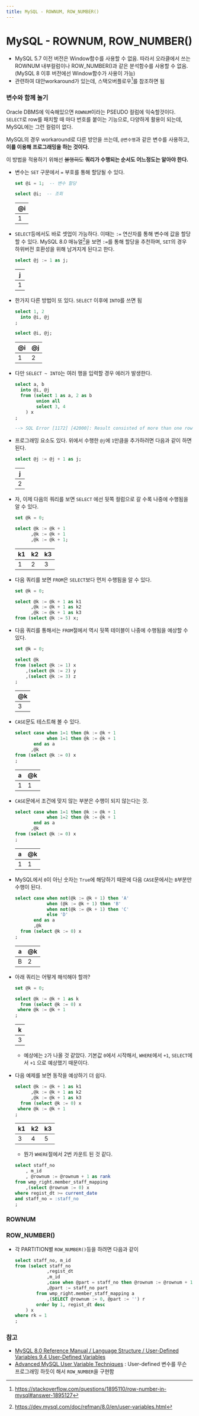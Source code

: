 ```yaml
---
title: MySQL - ROWNUM, ROW_NUMBER()
---
```


# MySQL - ROWNUM, ROW_NUMBER()

- MySQL 5.7 이전 버전은 Window함수를 사용할 수 없음. 따라서 오라클에서 쓰는 ROWNUM 내부컬럼이나 ROW_NUMBER()과 같은 분석함수를 사용할 수 없음. (MySQL 8 이후 버전에선 Window함수가 사용이 가능)
- 관련하여 대안workaround가 있는데, 스택오버플로우[^1]를 참조하면 됨
[^1]:https://stackoverflow.com/questions/1895110/row-number-in-mysql#answer-1895127

### 변수와 함께 놀기

Oracle DBMS에 익숙해있으면 `ROWNUM`이라는 PSEUDO 컬럼에 익숙할것이다. `SELECT`로 row를 패치할 때 마다 번호를 붙이는 기능으로, 다양하게 활용이 되는데, MySQL에는 그런 컬럼이 없다.

MySQL의 경우 workaround로 다른 방안을 쓰는데, `@변수명`과 같은 변수를 사용하고, **이를 이용해 프로그래밍을 하는 것이다.**

이 방법을 적용하기 위해선 ~~불행히도~~ **쿼리가 수행되는 순서도 어느정도는 알아야 한다.** 

-   변수는 `SET` 구문에서 `=` 부호를 통해 할당될 수 있다. 

    ```sql
    set @i = 1;  -- 변수 할당

    select @i;  -- 조회
    ```

    |@i
    |--
    | 1

[^2]:https://dev.mysql.com/doc/refman/8.0/en/user-variables.html  

-   `SELECT`등에서도 바로 셋업이 가능하다. 이때는 `:=` 연산자를 통해 변수에 값을 할당할 수 있다. MySQL 8.0 매뉴얼[^2]을 보면 `:=`를 통해 할당을 추천하며, `SET`의 경우 하위버전 호환성을 위해 남겨지게 된다고 한다.

  
    ```sql
    select @j := 1 as j;
    ```

    |j
    |-
    |1

-   한가지 다른 방법이 또 있다. `SELECT` 이후에 `INTO`를 쓰면 됨

    ```sql
    select 1, 2 
      into @i, @j
    ;

    select @i, @j;
    ```

    @i|@j|
    --|--|
    1| 2|

-   다만 `SELECT ~ INTO`는 여러 행을 입력할 경우 에러가 발생한다.

    ```sql
    select a, b
      into @i, @j
      from (select 1 as a, 2 as b
            union all 
            select 3, 4 
        ) x
    ;

    --> SQL Error [1172] [42000]: Result consisted of more than one row
    ```

-   프로그래밍 요소도 있다. 위에서 수행한 `@j`에 `1`만큼을 추가하려면 다음과 같이 하면 된다.

    ```sql
    select @j := @j + 1 as j;
    ```

    |j
    |-
    |2

-   자, 이제 다음의 쿼리를 보면 `SELECT` 에선 뒷쪽 컬럼으로 갈 수록 나중에 수행됨을 알 수 있다.

    ```sql
    set @k = 0;

    select @k := @k + 1
          ,@k := @k + 1
          ,@k := @k + 1;
    ```

    |k1|k2|k3
    |--|--|--
    | 1| 2| 3

-   다음 쿼리를 보면 `FROM`은 `SELECT`보다 먼저 수행됨을 알 수 있다.

    ```sql
    set @k = 0;

    select @k := @k + 1 as k1
          ,@k := @k + 1 as k2
          ,@k := @k + 1 as k3
    from (select @k := 5) x;
    ```

-   다음 쿼리를 통해서는 `FROM`절에서 역시 뒷쪽 테이블이 나중에 수행됨을 예상할 수 있다.

    ```sql
    set @k = 0;

    select @k
    from (select @k := 1) x
        ,(select @k := 2) y
        ,(select @k := 3) z
    ;
    ```

    |@k
    |--
    | 3

-   `CASE`문도 테스트해 볼 수 있다.

    ```sql
    select case when 1=1 then @k := @k + 1
                when 1=1 then @k := @k + 1
           end as a
          ,@k
    from (select @k := 0) x
    ;
    ```

    |a|@k
    |-|--
    |1| 1

-   `CASE`문에서 조건에 맞지 않는 부분은 수행이 되지 않는다는 것.

    ```sql
    select case when 1=1 then @k := @k + 1
                when 1=2 then @k := @k + 1
           end as a
          ,@k
    from (select @k := 0) x
    ;
    ```

    |a|@k
    |-|--
    |1| 1

-   MySQL에서 `0`이 아닌 숫자는 `True`에 해당하기 때문에 다음 `CASE`문에서는 `B`부분만 수행이 된다.

    ```sql
    select case when not(@k := @k + 1) then 'A'
                when (@k := @k + 1) then 'B'
                when not(@k := @k + 1) then 'C'
                else 'D'
           end as a
           ,@k
      from (select @k := 0) x
    ;
    ```

    |a|@k
    |-|--
    |B| 2

    
-   아래 쿼리는 어떻게 해석해야 할까?

    ```sql
    set @k = 0;

    select @k := @k + 1 as k
      from (select @k := 0) x
     where @k := @k + 1
    ;

    ```
    |k
    |--
    | 3

    -   예상에는 `2`가 나올 것 같았다. 기본값 `0`에서 시작해서, `WHERE`에서 `+1`, `SELECT`에서 `+1` 으로 예상했기 때문이다.

-   다음 예제를 보면 동작을 예상하기 더 쉽다.

    ```sql
    select @k := @k + 1 as k1
          ,@k := @k + 1 as k2
          ,@k := @k + 1 as k3
      from (select @k := 0) x
     where @k := @k + 1
    ;
    ```

    |k1|k2|k3
    |--|--|--
    | 3| 4| 5    

    - 뭔가 `WHERE`절에서 2번 카운트 된 것 같다. 





    ```sql
    select staff_no
        , m_id
        , @rownum := @rownum + 1 as rank
    from wmp_right.member_staff_mapping
        ,(select @rownum := 0) x
    where regist_dt >= current_date 
    and staff_no = :staff_no 
    ;
    ```

### ROWNUM


### ROW_NUMBER()

- 각 PARTITION별 `ROW_NUMBER()`등을 하려면 다음과 같이

    ```sql
    select staff_no, m_id
    from (select staff_no
                ,regist_dt
                ,m_id
                ,case when @part = staff_no then @rownum := @rownum + 1 else @rownum := 1 end as rk
                ,@part := staff_no part
            from wmp_right.member_staff_mapping a
                ,(SELECT @rownum := 0, @part := '') r
            order by 1, regist_dt desc
        ) x
    where rk = 1       
    ;
    ```

### 참고


- [MySQL 8.0 Reference Manual / Language Structure / User-Defined Variables
9.4 User-Defined Variables](https://dev.mysql.com/doc/refman/8.0/en/user-variables.html)
- [Advanced MySQL User Variable Techniques](https://www.xaprb.com/blog/2006/12/15/advanced-mysql-user-variable-techniques) : User-defined 변수를 무슨 프로그래밍 하듯이 해서 `ROW_NUMBER`을 구현함

